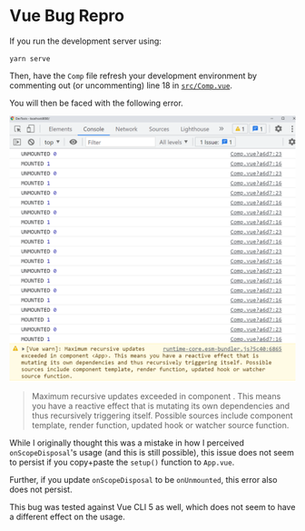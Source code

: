 # Vue Bug Repro

If you run the development server using:

```
yarn serve
```

Then, have the `Comp` file refresh your development environment by commenting out (or uncommenting) line 18
in [`src/Comp.vue`](src/Comp.vue#L18).

You will then be faced with the following error.

![](./error.png)

> Maximum recursive updates exceeded in component <App>. This means you have a reactive effect that is mutating its own dependencies and thus recursively triggering itself. Possible sources include component template, render function, updated hook or watcher source function.

While I originally thought this was a mistake in how I perceived `onScopeDisposal`'s usage (and this is still possible),
this issue does not seem to persist if you copy+paste the `setup()` function to `App.vue`. 

Further, if you update `onScopeDisposal` to be `onUnmounted`, this error also does not persist.

This bug was tested against Vue CLI 5 as well, which does not seem to have a different effect on the usage.
